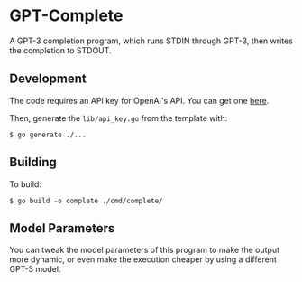 # GPT-Complete

A GPT-3 completion program, which runs STDIN through GPT-3, then writes the completion to STDOUT.

## Development

The code requires an API key for OpenAI's API. You can get one [here](https://openai.com/api/).

Then, generate the `lib/api_key.go` from the template with:

```shell
$ go generate ./...
```

## Building

To build:

```shell
$ go build -o complete ./cmd/complete/
```

## Model Parameters

You can tweak the model parameters of this program to make the output more dynamic, or even make the execution cheaper by using a different GPT-3 model.
